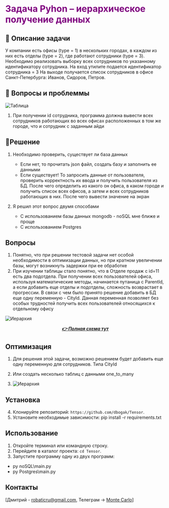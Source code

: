 # <span style="color:purple;">Задача Pyhon – иерархическое получение данных</span>

## 📑 Описание задачи

У компании есть офисы (type = 1) в нескольких городах, в каждом из них  есть отделы (type = 2), где работают сотрудники (type = 3). Необходимо реализовать выборку всех сотрудников по указанному идентификатору сотрудника.
На вход утилите подается идентификатор сотрудника = 3
На выходе получается список сотрудников в офисе Санкт-Петербурга: Иванов, Сидоров, Петров.


## 📕 Вопросы и проблеммы

![Таблица](https://i.postimg.cc/mgzjQMZY/image.png)

1. При получении id сотрудника, программа должна вывести всех сотрудников работающих во всех офисах расположенных в том же городе, что и сотрудник с заданным айди

## 📝Решение

1. Необходимо проверить, существует ли база данных
    * Если нет, то прочитать json файл, создать базу и заполнить ее данными
    * Если существует! То запросить данные от пользователя, проверить корректность их ввода и получить пользователя из БД. После чего определить из какого он офиса, в каком городе и получить список всех офисов, а затем и всех сотрудников работающих в них. После чего вывести значение на экран

2. Я решил этот вопрос двумя способами
   * С использованием базы данных mongodb - noSQL мне ближе и проще
   * С использованием Postgres

## Вопросы

1. Понятно, что при решении тестовой задачи нет особой необходимости в оптимизации данных, но при кратном увеличении базы, могут возникнуть задержки при ее обработке
2. При изучении таблицы стало понятно, что в Отделе продаж с id=11 есть два подотдела. При получении всех пользователей офиса, используя математические методы, начинается путаница с ParentId, а если добавить еще отделы и подотделы, сложность возврастает в прогрессии. В связи с чем было принято решение добавить в БД еще одну переменную - CityId. Данная переменная позволяет без особых трудностей получить всех пользователей относящихся к отдельному офису 

![Иерархия](https://i.postimg.cc/sXjhpBXR/image.jpg "Структура данных")

<div align="center">

[**_👉 Полная схема тут_**](https://app.diagrams.net/#G1umMPQYQq01C9C768NyvZD9cAOG4RUaQG)

</div>

## Оптимизация

1. Для решения этой задачи, возможно решением будет добавить еще одну переменную для сотрудников. Типа CityId
2. Или создать несколько таблиц с данными one_to_many


3. ![Иерархия](https://i.postimg.cc/Znfky3Yk/table.png)

## Установка

4. Клонируйте репозиторий: `https://github.com/dbogak/Tensor`.
5. Установите необходимые зависимости: pip install -r requirements.txt

## Использование

1. Откройте терминал или командную строку.
2. Перейдите в каталог проекта: `cd Tensor`.
3. Запустите программу одну из двух программ: 
* py noSQL\main.py
* py Postgres\main.py


## Контакты

[Дмитрий - robaticru@gmail.com, Телеграм -> [Monte Carlo](https://t.me/cashriser "")]